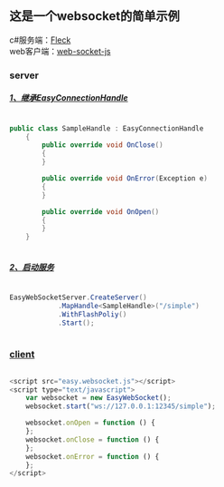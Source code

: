 ## 这是一个websocket的简单示例
c#服务端：[Fleck](https://github.com/statianzo/Fleck)
<br>
web客户端：[web-socket-js](https://github.com/gimite/web-socket-js/)
### server
##### [1、继承EasyConnectionHandle](src/EasyWebSocket.Web/SampleHandle.cs)
``` csharp

public class SampleHandle : EasyConnectionHandle
    {
        public override void OnClose()
        {
        }

        public override void OnError(Exception e)
        {
        }

        public override void OnOpen()
        {
        }
    }
    
```

##### [2、启动服务](src/EasyWebSocket.Web/Global.asax.cs)
``` c#

EasyWebSocketServer.CreateServer()
            .MapHandle<SampleHandle>("/simple")
            .WithFlashPoliy()
            .Start();
            
```
### [client](src/EasyWebSocket.Web/sample/sample.html)
``` javascript

<script src="easy.websocket.js"></script>
<script type="text/javascript">
    var websocket = new EasyWebSocket();
    websocket.start("ws://127.0.0.1:12345/simple");

    websocket.onOpen = function () {
    };
    websocket.onClose = function () {
    };
    websocket.onError = function () {
    };
</script>

```
